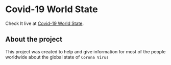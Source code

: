 # Covid-19 World State

Check It live at [Covid-19 World State](https://ricardogesteves.github.io/covid-19-world-state/).

## About the project

This project was created to help and give information for most of the people worldwide about the global state of `Corona Virus`
